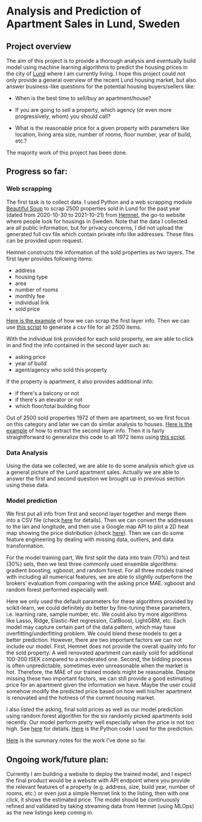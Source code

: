 # Analysis and Prediction of Apartment Sales in Lund, Sweden

## Project overview

The aim of this project is to provide a thorough analysis and eventually
build model using machine learning algorithms to predict the housing prices in 
the city of [Lund](https://en.wikipedia.org/wiki/Lund) where I am currently 
living. I hope this project could not only provide a general 
overview of the recent Lund housing market, but also answer business-like questions for the potential housing buyers/sellers like:

* When is the best time to sell/buy an apartment/house?
* If you are going to sell a property, which agency (or even more 
  progressively, whom) 
  you should call?
  
* What is the reasonable price for a given property with parameters like 
  location, living area size, number of rooms, floor number, year of build, 
  etc.?

The majority work of this project has been done. 

## Progress so far:

### Web scrapping

The first task is to collect data. I used Python and a web scrapping module 
[Beautiful Soup](https://www.crummy.com/software/BeautifulSoup/bs4/doc/) to 
scrap 2500 properties sold in Lund for the past year (dated from 2020-10-30 to 
2021-10-21) from [Hemnet](https://www.hemnet.se/), the go-to website where people look for housings 
in Sweden. Note that the data I collected are all public information, but for 
privacy concerns, I did not upload the generated full csv file 
which contain private info like addresses. These files can be provided upon 
request. 

Hemnet constructs the information of the sold properties as two layers. The 
first layer provides following items:
* address
* housing type
* area
* number of rooms
* monthly fee
* individual link
* sold price

[Here is the example](/notebooks/hemnet_page50.ipynb) of how we 
can scrap the first 
layer 
info. Then we 
can use [this script](/notebooks/hemnet_csv.ipynb) to generate 
a csv file for all 2500 items.  

With the individual link provided for each sold property, we 
are able to click in and find the info contained in the second layer such as:
* asking price
* year of build
* agent/agency who sold this property

If the property is apartment, it also provides additional info:
* if there's a balcony or not
* if there's an elevator or not
* which floor/total building floor

Out of 2500 sold properties 1972 of them are apartment, so we first 
focus on this category and later we can do similar analysis to houses. 
[Here is the example](/notebooks/hemnet_2nd_layer_test.ipynb) of how to extract the second 
layer info. 
Then it is fairly straightforward to generalize this code to all 1972 items using [this script](/notebooks/hemnet_2nd_layer.ipynb).



### Data Analysis

Using the data we collected, we are able to do some analysis which give us a general picture of the Lund apartment sales. Actually we are able to answer the first and second question we brought up in previous section using these data. 

### Model prediction

We first put all info from first and second layer together and merge them into a CSV file (check [here](/notebooks/hemnet_dataCleaning.ipynb) for details). Then we can convert the addresses to the lan and longitude, and then use a Google map API to plot a 2D heat map showing the price distribution (check [here](/notebooks/Hemnet_map.ipynb)). Then we can do some feature engineering by dealing with missing data, outliers, and data transformation. 

For the model training part, We first split the data into train (70%) and
test (30%) sets, then we test three commonly used ensemble algorithms: gradient boosting, xgboost, and random forest. For all three models trained with including all numerical features, we are able to slightly outperform the brokers’ evaluation from comparing with the asking price MAE. xgboost and
random forest performed especially well. 

Here we only used the default parameters for these algorithms provided by scikit-learn, we
could definitely do better by fine-tuning these parameters, i.e. learning rate, sample number,
etc. We could also try more algorithms like Lasso, Ridge, Elastic-Net regression, CatBoost,
LightGBM, etc. Each model may capture certain part of the data pattern, which may have
overfitting/underfitting problem. We could blend these models to get a better prediction. However, there are two important factors we can not include our model. First, Hemnet does not
provide the overall quality info for the sold property. A well renovated apartment can easily
sold for additional 100-200 tSEK compared to a moderated one. Second, the bidding process
is often unpredictable, sometimes even unreasonable when the market is hot. Therefore, the
MAE of our trained models might be reasonable. Despite missing these two important factors,
we can still provide a good estimating price for an apartment given the information we have.
Maybe the user could somehow modify the predicted price based on how well his/her apartment
is renovated and the hotness of the current housing market.


I also listed the asking, final sold prices as well as our model prediction using random forest algorithm for the six randomly picked apartments sold recently. Our model
perform pretty well especially when the price is not too high. See [here](/notebooks/hemnet_model_pre.ipynb) for details. [Here](predict.py) is the Python code I used for the prediction.  

[Here](Lund_apartment_sales_211228.pdf) is the summary notes for the work I've done so far.

## Ongoing work/future plan:

Currently I am building
a website to deploy the trained model, and I expect the final product would be a website with
API endpoint where you provide the relevant features of a property (e.g. address, size, build
year, number of rooms, etc.) or even just a simple Hemnet link to the listing, then with one
click, it shows the estimated price. The model should be continuously refined and validated by
taking streaming data from Hemnet (using MLOps) as the new listings keep coming in.










